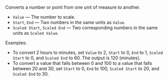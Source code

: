 Converts a number or point from one unit of measure to another.

   - `Value` — The number to scale.
   - `Start`, `End` — Two numbers in the same units as `Value`.
   - `Scaled Start`, `Scaled End` — Two corresponding numbers in the same units as `Scaled Value`.

Examples: 

   - To convert 2 hours to minutes, set `Value` to 2, `Start` to 0, `End` to 1, `Scaled Start` to 0, and `Scaled End` to 60. The output is 120 (minutes).
   - To convert a value that falls between 0 and 100 to a value that falls between 20 and 30, set `Start` to 0, `End` to 100, `Scaled Start` to 20, and `Scaled End` to 30.
